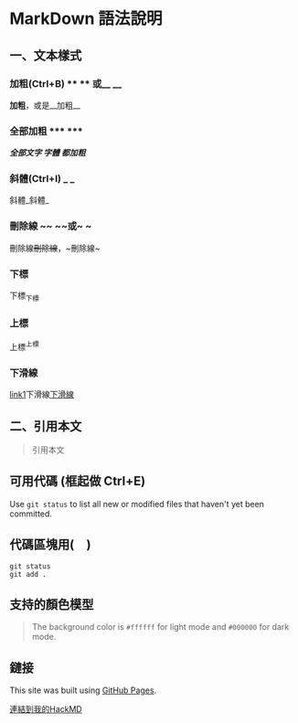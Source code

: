 # MarkDown 語法說明
## 一、文本樣式
### 加粗(Ctrl+B) **  ** 或__ __
**加粗**，或是__加粗__
### 全部加粗 ***  ***
***全部文字
字體
都加粗***
### 斜體(Ctrl+I) _ _
斜體_斜體_
### 刪除線 ~~ ~~或~ ~
刪除線~~刪除線~~，~刪除線~
### 下標 <sub>  </sub>
下標<sub>下標</sub>
### 上標 <sup>  </sup>
上標<sup>上標</sup>
### 下滑線 <ins>  </ins> 
[link1](url)下滑線<ins>下滑線</ins> 

## 二、引用本文
> 引用本文
## 可用代碼 (框起做 Ctrl+E)
Use `git status` to list all new or modified files that haven't yet been committed.
## 代碼區塊用(```  ```)
```
git status
git add .
```
## 支持的顏色模型
> The background color is `#ffffff` for light mode and `#000000` for dark mode.

## 鏈接
This site was built using [GitHub Pages](https://github.com/yungfun1219).

[連結到我的HackMD](https://hackmd.io/SnXIrmfETMCRIou_gY6Jqg?view)

